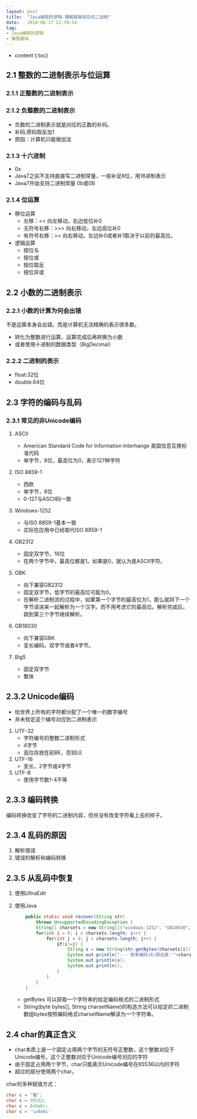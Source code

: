 ```yaml
---
layout: post
title:  "Java编程的逻辑-理解数据背后的二进制"
date:   2018-08-17 22:39:54
tag:
- Java编程的逻辑
- 编程基础
---
```


* content
{:toc}



## 2.1 整数的二进制表示与位运算

### 2.1.1 正整数的二进制表示
### 2.1.2 负整数的二进制表示
- 负数的二进制表示就是对应的正数的补码。
- 补码:原码取反加1
- 原因：计算机只能做加法
### 2.1.3 十六进制
- 0x
- Java7之前不支持直接写二进制常量，一般补足8位，用16进制表示
- Java7开始支持二进制常量 0b或0B

### 2.1.4 位运算
- 移位运算
	- 左移：<< 向左移动，右边低位补0
	- 无符号右移：>>> 向右移动，左边高位补0
	- 有符号右移：>> 向右移动，左边补0或者补1取决于以前的最高位。
- 逻辑运算
	- 按位与
	- 按位或
	- 按位取反
	- 按位异或
 	
## 2.2 小数的二进制表示
### 2.2.1 小数的计算为何会出错
不是运算本身会出错，而是计算机无法精确的表示很多数。

- 转化为整数进行运算，运算完成后再转换为小数
- 或者使用十进制的数据类型（BigDecimal）

### 2.2.2 二进制的表示
- float:32位
- double:64位

## 2.3 字符的编码与乱码
### 2.3.1 常见的非Unicode编码
1. ASCII
	- American Standard Code for Information Interhange 美国信息互换标准代码
	- 单字节，8位，最高位为0，表示127种字符

2. ISO 8859-1
	- 西欧
	- 单字节，8位
	- 0-127与ASCII码一致

3. Windows-1252
	- 与ISO 8859-1基本一致
	- 实际在应用中已经取代ISO 8859-1
4. GB2312
	- 固定双字节，16位 
	- 在两个字节中，最高位都是1。如果是0，就认为是ASCII字符。
5. GBK
	- 向下兼容GB2312
	- 固定双字节，低字节的最高位可能为0。
	- 在解析二进制流的过程中，如果第一个字节的最高位为1，那么就将下一个字节读进来一起解析为一个汉字。而不用考虑它的最高位。解析完成后，跳到第三个字节继续解析。
6. GB18030
	- 向下兼容GBK
	- 变长编码，双字节或者4字节。

7. Big5
	- 固定双字节
	- 繁体 

## 2.3.2 Unicode编码

- 给世界上所有的字符都分配了一个唯一的数字编号
- 并未规定这个编号对应到二进制表示

1. UTF-32
	- 字符编号的整数二进制形式
	- 4字节
	- 高位存放在前BE，否则LE
2. UTF-16
	- 变长，2字节或4字节
3. UTF-8
	- 使用字节数1-4不等

## 2.3.3 编码转换
编码转换改变了字符的二进制内容，但并没有改变字符看上去的样子。

## 2.3.4 乱码的原因

1. 解析错误
2. 错误的解析和编码转换

## 2.3.5 从乱码中恢复
1. 使用UltraEdit
2. 使用Java

	~~~ java
		public static void recover(String str) 
			throws UnsupportedEncodingException {
			String[] charsets = new String[]{"windows-1252", "GB18030", "Big5", "UTF-8"};
			for(int i = 0; i < charsets.length; i++) {
				for(int j = 0; j < charsets.length; j++) {
					if(i!=j) {
						String s = new String(str.getBytes(charsets[i]), charsets[j]);
						System.out.println("--- 原来编码(A)假设是："+charsets[j]+", 被错误解读为了(B):"+charsets[i]);
						System.out.println(s);
						System.out.println();
					}
				}
			}
		}
	~~~
	
	- getBytes 可以获取一个字符串的给定编码格式的二进制形式
	- String(byte bytes[], String charsetName)的构造方法可以给定的二进制数组bytes按照编码格式charsetName解读为一个字符串。

## 2.4 char的真正含义

- char本质上是一个固定占用两个字节的无符号正整数，这个整数对应于Unicode编号，这个正整数对应于Unicode编号对应的字符
- 由于固定占用两个字节，char只能表示Unicode编号在65536以内的字符
- 超过的部分使用两个char。

char的多种赋值方式：

~~~ java
char c = '马';
char c = 39532;
char c = 0x9a6c;
char c = '\u9a6c'
~~~  
